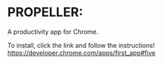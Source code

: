 PROPELLER:
==========
A productivity app for Chrome.

To install, click the link and follow the instructions!
https://developer.chrome.com/apps/first_app#five
